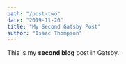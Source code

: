 ```yaml
---
path: "/post-two"
date: "2019-11-20"
title: "My Second Gatsby Post"
author: "Isaac Thompson"
---
```


This is my **second blog** post in Gatsby.
